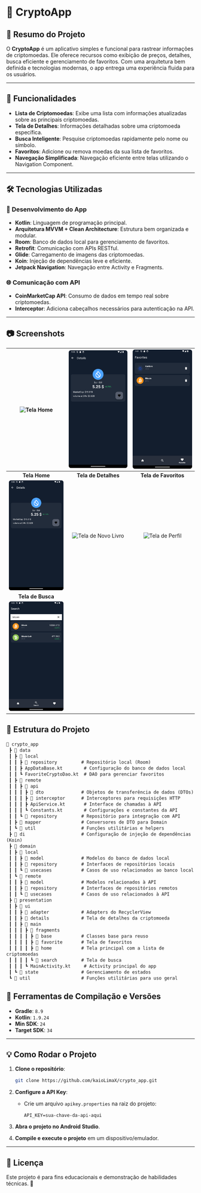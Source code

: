 # 🚀 CryptoApp

## 📖 Resumo do Projeto

O **CryptoApp** é um aplicativo simples e funcional para rastrear informações de criptomoedas. Ele oferece recursos como exibição de preços, detalhes, busca eficiente e gerenciamento de favoritos. Com uma arquitetura bem definida e tecnologias modernas, o app entrega uma experiência fluida para os usuários.

---

## 🚀 Funcionalidades

- **Lista de Criptomoedas**: Exibe uma lista com informações atualizadas sobre as principais criptomoedas.
- **Tela de Detalhes**: Informações detalhadas sobre uma criptomoeda específica.
- **Busca Inteligente**: Pesquise criptomoedas rapidamente pelo nome ou símbolo.
- **Favoritos**: Adicione ou remova moedas da sua lista de favoritos.
- **Navegação Simplificada**: Navegação eficiente entre telas utilizando o Navigation Component.

---

## 🛠️ Tecnologias Utilizadas

### 📱 **Desenvolvimento do App**
- **Kotlin**: Linguagem de programação principal.
- **Arquitetura MVVM + Clean Architecture**: Estrutura bem organizada e modular.
- **Room**: Banco de dados local para gerenciamento de favoritos.
- **Retrofit**: Comunicação com APIs RESTful.
- **Glide**: Carregamento de imagens das criptomoedas.
- **Koin**: Injeção de dependências leve e eficiente.
- **Jetpack Navigation**: Navegação entre Activity e Fragments.

### 🌐 **Comunicação com API**
- **CoinMarketCap API**: Consumo de dados em tempo real sobre criptomoedas.
- **Interceptor**: Adiciona cabeçalhos necessários para autenticação na API.

---

## 📷 Screenshots

| <img src="./screen_home.png" alt="Tela Home" width="300"/> | <img src="./screen_details.png" alt="Tela Detalhes" width="300"/> | <img src="./screen_favorite.png" alt="Tela de Favoritos" width="300"/> |
|:-------------------------------------------------------------:|:-------------------------------------------------------------------:|:------------------------------------------------------------:|
| **Tela Home**                                             | **Tela de Detalhes**                                               | **Tela de Favoritos**                                            |
| <img src="./screen_details.png" alt="Tela de Detalhes" width="300"/> | <img src="./screen_new_book.png" alt="Tela de Novo Livro" width="300"/> | <img src="./screen_profile.png" alt="Tela de Perfil" width="300"/> |
| **Tela de Busca**                                          |                                                                     |                                                                     |
| <img src="./screen_search.png" alt="Tela de Busca" width="300"/>                                                            |

## 📂 Estrutura do Projeto

```plaintext
📂 crypto_app
 ┣ 📂 data
 ┃ ┣ 📂 local
 ┃ ┃ ┣ 📂 repository         # Repositório local (Room)
 ┃ ┃ ┣ AppDataBase.kt        # Configuração do banco de dados local
 ┃ ┃ ┗ FavoriteCryptoDao.kt  # DAO para gerenciar favoritos
 ┃ ┣ 📂 remote
 ┃ ┃ ┣ 📂 api
 ┃ ┃ ┃ ┣ 📂 dto              # Objetos de transferência de dados (DTOs)
 ┃ ┃ ┃ ┣ 📂 interceptor      # Interceptores para requisições HTTP
 ┃ ┃ ┃ ┣ ApiService.kt       # Interface de chamadas à API
 ┃ ┃ ┃ ┗ Constants.kt        # Configurações e constantes da API
 ┃ ┃ ┗ 📂 repository         # Repositório para integração com API
 ┃ ┣ 📂 mapper               # Conversores de DTO para Domain
 ┃ ┗ 📂 util                 # Funções utilitárias e helpers
 ┣ 📂 di                     # Configuração de injeção de dependências (Koin)
 ┣ 📂 domain
 ┃ ┣ 📂 local
 ┃ ┃ ┣ 📂 model              # Modelos do banco de dados local
 ┃ ┃ ┣ 📂 repository         # Interfaces de repositórios locais
 ┃ ┃ ┗ 📂 usecases           # Casos de uso relacionados ao banco local
 ┃ ┗ 📂 remote
 ┃ ┃ ┣ 📂 model              # Modelos relacionados à API
 ┃ ┃ ┣ 📂 repository         # Interfaces de repositórios remotos
 ┃ ┃ ┗ 📂 usecases           # Casos de uso relacionados à API
 ┣ 📂 presentation
 ┃ ┣ 📂 ui
 ┃ ┃ ┣ 📂 adapter            # Adapters do RecyclerView
 ┃ ┃ ┣ 📂 details            # Tela de detalhes da criptomoeda
 ┃ ┃ ┣ 📂 main
 ┃ ┃ ┃ ┣ 📂 fragments
 ┃ ┃ ┃ ┃ ┣ 📂 base           # Classes base para reuso
 ┃ ┃ ┃ ┃ ┣ 📂 favorite       # Tela de favoritos
 ┃ ┃ ┃ ┃ ┣ 📂 home           # Tela principal com a lista de criptomoedas
 ┃ ┃ ┃ ┃ ┗ 📂 search         # Tela de busca
 ┃ ┃ ┃ ┗ MainActivity.kt     # Activity principal do app
 ┃ ┗ 📂 state                # Gerenciamento de estados
 ┗ 📂 util                   # Funções utilitárias para uso geral
```

## 🔧 Ferramentas de Compilação e Versões

- **Gradle**: `8.9`
- **Kotlin**: `1.9.24`
- **Min SDK**: `24`
- **Target SDK**: `34`

---


## 💡 Como Rodar o Projeto

1. **Clone o repositório**:
   ```bash
   git clone https://github.com/kaioLimaX/crypto_app.git
   ```

2. **Configure a API Key**:
   - Crie um arquivo `apikey.properties` na raiz do projeto:
     ```properties
     API_KEY=sua-chave-da-api-aqui
     ```

3. **Abra o projeto no Android Studio**.
4. **Compile e execute o projeto** em um dispositivo/emulador.

---

## 📜 Licença

Este projeto é para fins educacionais e demonstração de habilidades técnicas. 🚀
